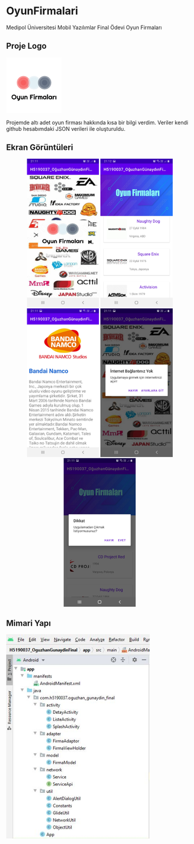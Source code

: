 # OyunFirmalari
Medipol Üniversitesi Mobil Yazılımlar Final Ödevi Oyun Firmaları

## Proje Logo
<p align="left">
  <img src="https://raw.githubusercontent.com/oguzgunaydin/OyunFirmalari/main/Logo/OyunFirmalari%20Logo.jpg" height="150" width="150"/>
</p>
Projemde altı adet oyun firması hakkında kısa bir bilgi verdim.
Veriler kendi github hesabımdaki JSON verileri ile oluşturuldu.

## Ekran Görüntüleri
<p align="center">
  
  <img height= "400" src="https://raw.githubusercontent.com/oguzgunaydin/OyunFirmalari/main/Screens/SplashEkrani.jpg" />
  <img height= "400" src="https://raw.githubusercontent.com/oguzgunaydin/OyunFirmalari/main/Screens/ListeEkrani.jpg" />
  <img height= "400" src="https://raw.githubusercontent.com/oguzgunaydin/OyunFirmalari/main/Screens/DetayEkrani.jpg" />
  <img height= "400" src="https://raw.githubusercontent.com/oguzgunaydin/OyunFirmalari/main/Screens/BaglantiKontrolEkrani.jpg" />
  <img height= "400" src="https://raw.githubusercontent.com/oguzgunaydin/OyunFirmalari/main/Screens/CikisEkrani.jpg" />

</p>

## Mimari Yapı

<p align="left">
  <img height= "550" src="https://raw.githubusercontent.com/oguzgunaydin/OyunFirmalari/main/MimariYapi.jpg" />
</p>
